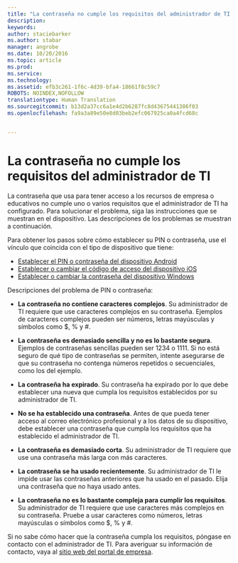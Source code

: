 ```yaml
---
title: "La contraseña no cumple los requisitos del administrador de TI | Microsoft Intune"
description: 
keywords: 
author: staciebarker
ms.author: stabar
manager: angrobe
ms.date: 10/20/2016
ms.topic: article
ms.prod: 
ms.service: 
ms.technology: 
ms.assetid: efb3c261-1f6c-4d39-bfa4-18661f8c59c7
ROBOTS: NOINDEX,NOFOLLOW
translationtype: Human Translation
ms.sourcegitcommit: b13d2a37cc6a1e4d2b6287fc8d43675441386f03
ms.openlocfilehash: fa9a3a89e50e8d03beb2efc067925ca0a4fcd68c


---
```


# La contraseña no cumple los requisitos del administrador de TI

La contraseña que usa para tener acceso a los recursos de empresa o educativos no cumple uno o varios requisitos que el administrador de TI ha configurado. Para solucionar el problema, siga las instrucciones que se muestran en el dispositivo. Las descripciones de los problemas se muestran a continuación.

Para obtener los pasos sobre cómo establecer su PIN o contraseña, use el vínculo que coincida con el tipo de dispositivo que tiene:

- [Establecer el PIN o contraseña del dispositivo Android](set-your-pin-or-password-android.md)
- [Establecer o cambiar el código de acceso del dispositivo iOS](set-or-change-your-passcode-ios.md)
- [Establecer o cambiar la contraseña del dispositivo Windows](set-or-change-your-password-windows.md)

Descripciones del problema de PIN o contraseña:

- **La contraseña no contiene caracteres complejos**. Su administrador de TI requiere que use caracteres complejos en su contraseña. Ejemplos de caracteres complejos pueden ser números, letras mayúsculas y símbolos como $, % y #. 

- **La contraseña es demasiado sencilla y no es lo bastante segura**. Ejemplos de contraseñas sencillas pueden ser 1234 o 1111. Si no está seguro de qué tipo de contraseñas se permiten, intente asegurarse de que su contraseña no contenga números repetidos o secuenciales, como los del ejemplo.

- **La contraseña ha expirado**. Su contraseña ha expirado por lo que debe establecer una nueva que cumpla los requisitos establecidos por su administrador de TI.

- **No se ha establecido una contraseña**. Antes de que pueda tener acceso al correo electrónico profesional y a los datos de su dispositivo, debe establecer una contraseña que cumpla los requisitos que ha establecido el administrador de TI.

- **La contraseña es demasiado corta**. Su administrador de TI requiere que use una contraseña más larga con más caracteres.

- **La contraseña se ha usado recientemente**. Su administrador de TI le impide usar las contraseñas anteriores que ha usado en el pasado. Elija una contraseña que no haya usado antes. 

- **La contraseña no es lo bastante compleja para cumplir los requisitos**. Su administrador de TI requiere que use caracteres más complejos en su contraseña. Pruebe a usar caracteres como números, letras mayúsculas o símbolos como $, % y #. 

Si no sabe cómo hacer que la contraseña cumpla los requisitos, póngase en contacto con el administrador de TI. Para averiguar su información de contacto, vaya al [sitio web del portal de empresa](http://portal.manage.microsoft.com).



<!--HONumber=Oct16_HO3-->


